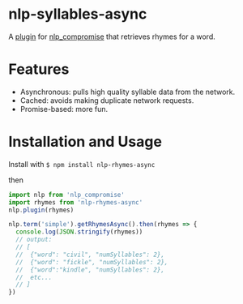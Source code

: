 # nlp-syllables-async
A [plugin](https://github.com/nlp-compromise/nlp_compromise/wiki/Plugins) for [nlp_compromise](https://github.com/nlp-compromise/nlp_compromise) that retrieves rhymes for a word.

# Features
- Asynchronous: pulls high quality syllable data from the network.
- Cached: avoids making duplicate network requests.
- Promise-based: more fun.

# Installation and Usage

Install with `$ npm install nlp-rhymes-async`

then

```javascript
import nlp from 'nlp_compromise'
import rhymes from 'nlp-rhymes-async'
nlp.plugin(rhymes)

nlp.term('simple').getRhymesAsync().then(rhymes => {
  console.log(JSON.stringify(rhymes))
  // output:
  // [
  //  {"word": "civil", "numSyllables": 2},
  //  {"word": "fickle", "numSyllables": 2},
  //  {"word":"kindle", "numSyllables": 2},
  //  etc...
  // ]
})
```
